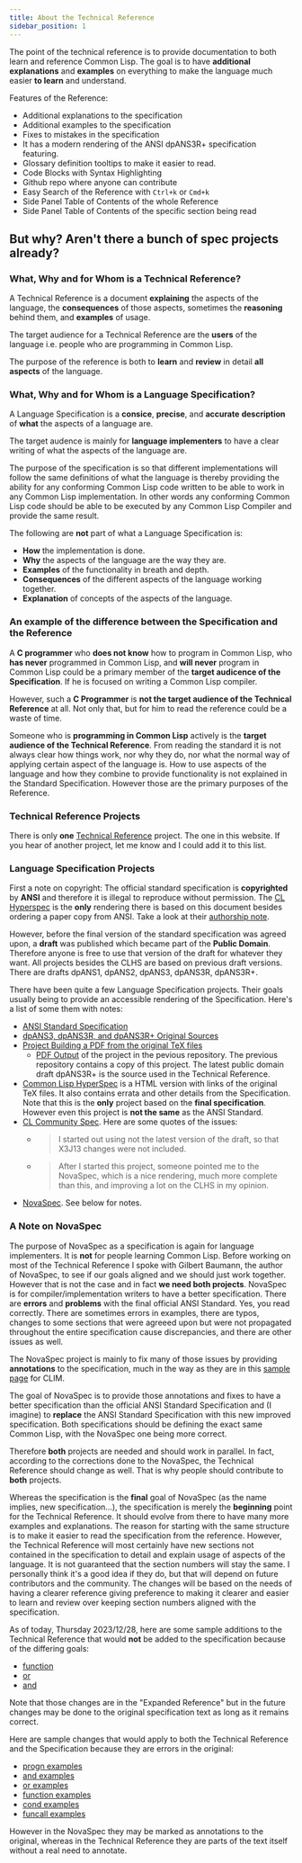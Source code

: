 ```yaml
---
title: About the Technical Reference
sidebar_position: 1
---
```


The point of the technical reference is to provide documentation to both learn and reference Common Lisp. The goal is to have **additional** **explanations** and **examples** on everything to make the language much easier **to learn** and understand.

Features of the Reference:

- Additional explanations to the specification
- Additional examples to the specification
- Fixes to mistakes in the specification
- It has a modern rendering of the ANSI dpANS3R+ specification featuring.
- Glossary definition tooltips to make it easier to read.
- Code Blocks with Syntax Highlighting
- Github repo where anyone can contribute
- Easy Search of the Reference with `Ctrl+k` or `Cmd+k`
- Side Panel Table of Contents of the whole Reference
- Side Panel Table of Contents of the specific section being read

## But why? Aren't there a bunch of spec projects already?

### What, Why and for Whom is a Technical Reference?

A Technical Reference is a document **explaining** the aspects of the language, the **consequences** of those aspects, sometimes the **reasoning** behind them, and **examples** of usage.

The target audience for a Technical Reference are the **users** of the language i.e. people who are programming in Common Lisp.

The purpose of the reference is both to **learn** and **review** in detail **all aspects** of the language.

### What, Why and for Whom is a Language Specification?

A Language Specification is a **consice**, **precise**, and **accurate** **description** of **what** the aspects of a language are.

The target audence is mainly for **language implementers** to have a clear writing of what the aspects of the language are.

The purpose of the specification is so that different implementations will follow the same definitions of what the language is thereby providing the ability for any conforming Common Lisp code written to be able to work in any Common Lisp implementation. In other words any conforming Common Lisp code should be able to be executed by any Common Lisp Compiler and provide the same result.

The following are **not** part of what a Language Specification is:

- **How** the implementation is done.
- **Why** the aspects of the language are the way they are.
- **Examples** of the functionality in breath and depth.
- **Consequences** of the different aspects of the language working together.
- **Explanation** of concepts of the aspects of the language.

### An example of the difference between the Specification and the Reference

A **C programmer** who **does not know** how to program in Common Lisp, who **has never** programmed in Common Lisp, and **will never** program in Common Lisp could be a primary member of the **target audicence of the Specification**. If he is focused on writing a Common Lisp compiler.

However, such a **C Programmer** is **not the target audience of the Technical Reference** at all. Not only that, but for him to read the reference could be a waste of time.

Someone who is **programming in Common Lisp** actively is the **target audience of the Technical Reference**. From reading the standard it is not always clear how things work, nor why they do, nor what the normal way of applying certain aspect of the language is. How to use aspects of the language and how they combine to provide functionality is not explained in the Standard Specification. However those are the primary purposes of the Reference.

### Technical Reference Projects

There is only **one** [Technical Reference](https://lisp-docs.github.io/cl-language-reference/) project. The one in this website. If you hear of another project, let me know and I could add it to this list.

### Language Specification Projects

First a note on copyright: The official standard specification is **copyrighted** by **ANSI** and therefore it is illegal to reproduce without permission. The [CL Hyperspec](https://www.lispworks.com/documentation/HyperSpec/Front/Contents.htm) is the **only** rendering there is based on this document besides ordering a paper copy from ANSI. Take a look at their [authorship note](https://www.lispworks.com/documentation/HyperSpec/Front/Help.htm#Authorship).

However, before the final version of the standard specification was agreed upon, a **draft** was published which became part of the **Public Domain**. Therefore anyone is free to use that version of the draft for whatever they want. All projects besides the CLHS are based on previous draft versions. There are drafts dpANS1, dpANS2, dpANS3, dpANS3R, dpANS3R+.

There have been quite a few Language Specification projects. Their goals usually being to provide an accessible rendering of the Specification. Here's a list of some them with notes:

- [ANSI Standard Specification](https://www.ansi.org/)
- [dpANS3, dpANS3R, and dpANS3R+ Original Sources](https://github.com/lisp-docs/cl-standard)
- [Project Building a PDF from the original TeX files](https://gitlab.com/vancan1ty/clstandard_build)
  - [PDF Output](https://github.com/lisp-docs/cl-standard/blob/master/new-spec/spec-source-pdf/cl-ansi-standard-draft-w-sidebar.pdf) of the project in the pevious repository. The previous repository contains a copy of this project. The latest public domain draft dpANS3R+ is the source used in the Technical Reference.
- [Common Lisp HyperSpec](https://www.lispworks.com/documentation/HyperSpec/Front/Contents.htm) is a HTML version with links of the original TeX files. It also contains errata and other details from the Specification. Note that this is the **only** project based on the **final specification**. However even this project is **not the same** as the ANSI Standard.
- [CL Community Spec](https://cl-community-spec.github.io/pages/index.html). Here are some quotes of the issues:
  - > I started out using not the latest version of the draft, so that X3J13 changes were not included.
  - > After I started this project, someone pointed me to the NovaSpec, which is a nice rendering, much more complete than this, and improving a lot on the CLHS in my opinion.
- [NovaSpec](https://novaspec.org/cl/). See below for notes.

### A Note on **NovaSpec**

The purpose of NovaSpec as a specification is again for language implementers. It is **not** for people learning Common Lisp. Before working on most of the Technical Reference I spoke with Gilbert Baumann, the author of NovaSpec, to see if our goals aligned and we should just work together. However that is not the case and in fact **we need both projects**. NovaSpec is for compiler/implementation writers to have a better specification. There are **errors** and **problems** with the final official ANSI Standard. Yes, you read correctly. There are sometimes errors in examples, there are typos, changes to some sections that were agreeed upon but were not propagated throughout the entire specification cause discrepancies, and there  are other issues as well.

The NovaSpec project is mainly to fix many of those issues by providing **annotations** to the specification, much in the way as they are in this [sample page](http://bauhh.dyndns.org:8000/clim-spec/G.html#_1992) for CLIM.

The goal of NovaSpec is to provide those annotations and fixes to have a better specification than the official ANSI Standard Specification and (I imagine) to **replace** the ANSI Standard Specification with this new improved specification. Both specifications should be defining the exact same Common Lisp, with the NovaSpec one being more correct.

Therefore **both** projects are needed and should work in parallel. In fact, according to the corrections done to the NovaSpec, the Technical Reference should change as well. That is why people should contribute to **both** projects.

Whereas the specification is the **final** goal of NovaSpec (as the name implies, new specification...), the specification is merely the **beginning** point for the Technical Reference. It should evolve from there to have many more examples and explanations. The reason for starting with the same structure is to make it easier to read the specification from the reference. However, the Technical Reference will most certainly have new sections not contained in the specification to detail and explain usage of aspects of the language. It is not guaranteed that the section numbers will stay the same. I personally think it's a good idea if they do, but that will depend on future contributors and the community. The changes will be based on the needs of having a clearer reference giving preference to making it clearer and easier to learn and review over keeping section numbers aligned with the specification.

As of today, Thursday 2023/12/28, here are some sample additions to the Technical Reference that would **not** be added to the specification because of the differing goals:

- [function](https://lisp-docs.github.io/cl-language-reference/chap-5/f-d-dictionary/function_special-operator#expanded-reference-function)
- [or](https://lisp-docs.github.io/cl-language-reference/chap-5/f-d-dictionary/or_macro#expanded-reference-or)
- [and](https://lisp-docs.github.io/cl-language-reference/chap-5/f-d-dictionary/and_macro#expanded-reference-and)

Note that those changes are in the "Expanded Reference" but in the future changes may be done to the original specification text as long as it remains correct.

Here are sample changes that would apply to both the Technical Reference and the Specification because they are errors in the original:

- [progn examples](https://lisp-docs.github.io/cl-language-reference/chap-5/f-d-dictionary/progn_special-operator)
- [and examples](https://lisp-docs.github.io/cl-language-reference/chap-5/f-d-dictionary/and_macro)
- [or examples](https://lisp-docs.github.io/cl-language-reference/chap-5/f-d-dictionary/or_macro#expanded-reference-or)
- [function examples](https://lisp-docs.github.io/cl-language-reference/chap-5/f-d-dictionary/function_special-operator)
- [cond examples](https://lisp-docs.github.io/cl-language-reference/chap-5/f-d-dictionary/cond_macro)
- [funcall examples](https://lisp-docs.github.io/cl-language-reference/chap-5/f-d-dictionary/funcall_function)

However in the NovaSpec they may be marked as annotations to the original, whereas in the Technical Reference they are parts of the text itself without a real need to annotate.
